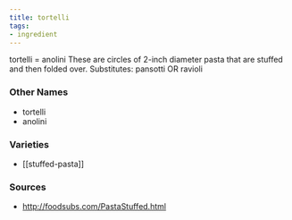 ```yaml
---
title: tortelli
tags:
- ingredient
---
```

tortelli = anolini These are circles of 2-inch diameter pasta that are stuffed and then folded over. Substitutes: pansotti OR ravioli

### Other Names

* tortelli
* anolini

### Varieties

* [[stuffed-pasta]]

### Sources
* http://foodsubs.com/PastaStuffed.html
